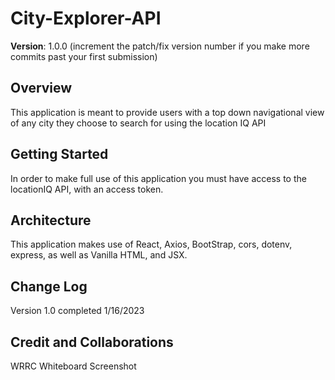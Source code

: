 # City-Explorer-API

**Version**: 1.0.0 (increment the patch/fix version number if you make more commits past your first submission)

## Overview
This application is meant to provide users with a top down navigational view of any city they choose to search for using the location IQ API

## Getting Started
In order to make full use of this application you must have access to the locationIQ API, with an access token.

## Architecture
This application makes use of React, Axios, BootStrap, cors, dotenv, express, as well as Vanilla HTML, and JSX.

## Change Log
Version 1.0 completed 1/16/2023

## Credit and Collaborations
<!-- Give credit (and a link) to other people or resources that helped you build this application. -->

WRRC Whiteboard Screenshot
[](./WRRC%20Whiteboard%20Screenshot.jpg)